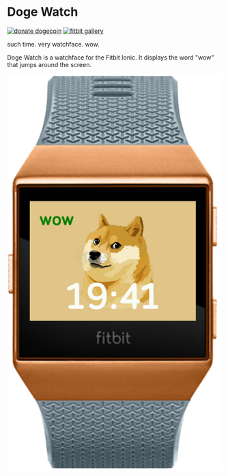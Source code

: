 # Doge Watch
[![donate dogecoin](https://img.shields.io/badge/donate-dogecoin-yellow.svg)](/donation.md)
[![fitbit gallery](https://img.shields.io/badge/Fitbit%20Gallery-v1.0.2-blue.svg)](https://gam.fitbit.com/gallery/clock/2218880f-61c7-494c-a6b5-dc4a66093312)

such time. very watchface. wow.

Doge Watch is a watchface for the Fitbit Ionic. It displays the word "wow" that jumps around the screen.

![very screenshot](screenshot.png)